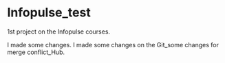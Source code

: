 # Infopulse_test
1st project on the Infopulse courses.

I made some changes.
I made some changes on the Git_some changes for merge conflict_Hub.
